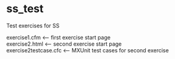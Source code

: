 # ss_test
Test exercises for SS

exercise1.cfm  <-- first exercise start page<br>
exercise2.html <-- second exercise start page<br>
exercise2testcase.cfc <-- MXUnit test cases for second exercise<br>
